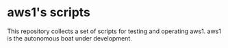 # aws1's scripts
This repository collects a set of scripts for testing and operating aws1. aws1 is the autonomous boat under development.

